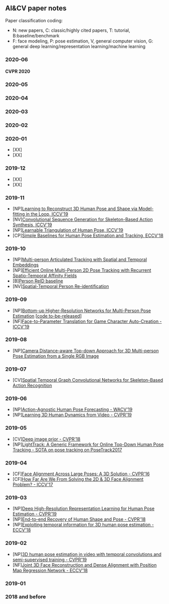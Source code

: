 ## AI&CV paper notes

Paper classification coding:
- N: new papers, C: classic/highly cited papers, T: tutorial, B:baseline/benchmark
- F: face modeling, P: pose estimation, V, general computer vision, G: general deep learning/representation learning/machine learning

### 2020-06
#### CVPR 2020

### 2020-05

### 2020-04

### 2020-03

### 2020-02

### 2020-01
- [XX][]()
- [XX][]()

### 2019-12
- [XX][]()
- [XX][]()

### 2019-11
- [NP][Learning to Reconstruct 3D Human Pose and Shape via Model-fitting in the Loop, ICCV'19](http://openaccess.thecvf.com/content_ICCV_2019/html/Kolotouros_Learning_to_Reconstruct_3D_Human_Pose_and_Shape_via_Model-Fitting_ICCV_2019_paper.html)
- [NV][Convolutional Sequence Generation for Skeleton-Based Action Synthesis, ICCV'19](http://openaccess.thecvf.com/content_ICCV_2019/papers/Yan_Convolutional_Sequence_Generation_for_Skeleton-Based_Action_Synthesis_ICCV_2019_paper.pdf)
- [NP][Learnable Triangulation of Human Pose, ICCV'19](https://arxiv.org/pdf/1905.05754v1.pdf)
- [CP][Simple Baselines for Human Pose Estimation and Tracking, ECCV'18](http://openaccess.thecvf.com/content_ECCV_2018/html/Bin_Xiao_Simple_Baselines_for_ECCV_2018_paper.html)

### 2019-10
- [NP][Multi-person Articulated Tracking with Spatial and Temporal Embeddings](http://openaccess.thecvf.com/content_CVPR_2019/papers/Jin_Multi-Person_Articulated_Tracking_With_Spatial_and_Temporal_Embeddings_CVPR_2019_paper.pdf) 
- [NP][Efficient Online Multi-Person 2D Pose Tracking with Recurrent Spatio-Temporal Affinity Fields](http://openaccess.thecvf.com/content_CVPR_2019/papers/Raaj_Efficient_Online_Multi-Person_2D_Pose_Tracking_With_Recurrent_Spatio-Temporal_Affinity_CVPR_2019_paper.pdf)
- [B][Person ReID baseline](https://github.com/layumi/Person_reID_baseline_pytorch/tree/master/tutorial)
- [NV][Spatial-Temporal Person Re-identification](https://paperswithcode.com/paper/spatial-temporal-person-re-identification#code)

### 2019-09
- [NP][Bottom-up Higher-Resolution Networks for Multi-Person Pose Estimation](https://arxiv.org/pdf/1908.10357.pdf) [[code to-be-released](https://github.com/HRNet/Higher-HRNet-Human-Pose-Estimation)]
- [NF][Face-to-Parameter Translation for Game Character Auto-Creation - ICCV'19](https://arxiv.org/abs/1909.01064)

### 2019-08
- [NP][Camera Distance-aware Top-down Approach for 3D Multi-person Pose Estimation from a Single RGB Image](https://arxiv.org/abs/1907.11346)

### 2019-07
- [CV][Spatial Temporal Graph Convolutional Networks for Skeleton-Based Action Recognition](https://arxiv.org/abs/1801.07455)

### 2019-06
- [NP][Action-Agnostic Human Pose Forecasting - WACV'19](https://arxiv.org/abs/1810.09676)
- [NP][Learning 3D Human Dynamics from Video - CVPR'19](https://akanazawa.github.io/human_dynamics/)

### 2019-05
- [CV][Deep image prior - CVPR'18](http://openaccess.thecvf.com/content_cvpr_2018/papers/Ulyanov_Deep_Image_Prior_CVPR_2018_paper.pdf)
- [NP][LightTrack: A Generic Framework for Online Top-Down Human Pose Tracking - SOTA on pose tracking on PoseTrack2017](https://github.com/Guanghan/lighttrack)

### 2019-04
- [CF][Face Alignment Across Large Poses: A 3D Solution - CVPR'16](http://openaccess.thecvf.com/content_cvpr_2016/papers/Zhu_Face_Alignment_Across_CVPR_2016_paper.pdf)
- [CF][How Far Are We From Solving the 2D & 3D Face Alignment Problem? - ICCV'17](http://openaccess.thecvf.com/content_iccv_2017/html/Bulat_How_Far_Are_ICCV_2017_paper.html)

### 2019-03
- [NP][Deep High-Resolution Representation Learning for Human Pose Estimation - CVPR'19](https://github.com/leoxiaobin/deep-high-resolution-net.pytorch)
- [NP][End-to-end Recovery of Human Shape and Pose - CVPR'18](http://openaccess.thecvf.com/content_cvpr_2018/papers/Kanazawa_End-to-End_Recovery_of_CVPR_2018_paper.pdf)
- [NP][Exploiting temporal information for 3D human pose estimation - ECCV'18](http://openaccess.thecvf.com/content_ECCV_2018/html/Mir_Rayat_Imtiaz_Hossain_Exploiting_temporal_information_ECCV_2018_paper.html)

### 2019-02
- [NP][3D human pose estimation in video with temporal convolutions and semi-supervised training - CVPR'19](https://github.com/facebookresearch/VideoPose3D)
- [NF][Joint 3D Face Reconstruction and Dense Alignment with Position Map Regression Network - ECCV'18](https://arxiv.org/abs/1803.07835)

### 2019-01

### 2018 and before

